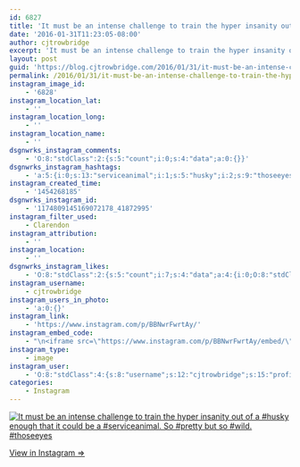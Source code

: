 ```yaml
---
id: 6827
title: 'It must be an intense challenge to train the hyper insanity out of a #husky enough that it could be a #serviceanimal. So #pretty but so #wild. #thoseeyes'
date: '2016-01-31T11:23:05-08:00'
author: cjtrowbridge
excerpt: 'It must be an intense challenge to train the hyper insanity out of a #husky enough that it could be a #serviceanimal. So #pretty but so #wild. #thoseeyes'
layout: post
guid: 'https://blog.cjtrowbridge.com/2016/01/31/it-must-be-an-intense-challenge-to-train-the-hyper-insanity-out-of-a-husky-enough-that-it-could-be-a-serviceanimal-so-pretty-but-so-wild-thoseeyes/'
permalink: /2016/01/31/it-must-be-an-intense-challenge-to-train-the-hyper-insanity-out-of-a-husky-enough-that-it-could-be-a-serviceanimal-so-pretty-but-so-wild-thoseeyes/
instagram_image_id:
    - '6828'
instagram_location_lat:
    - ''
instagram_location_long:
    - ''
instagram_location_name:
    - ''
dsgnwrks_instagram_comments:
    - 'O:8:"stdClass":2:{s:5:"count";i:0;s:4:"data";a:0:{}}'
dsgnwrks_instagram_hashtags:
    - 'a:5:{i:0;s:13:"serviceanimal";i:1;s:5:"husky";i:2;s:9:"thoseeyes";i:3;s:4:"wild";i:4;s:6:"pretty";}'
instagram_created_time:
    - '1454268185'
dsgnwrks_instagram_id:
    - '1174809145169072178_41872995'
instagram_filter_used:
    - Clarendon
instagram_attribution:
    - ''
instagram_location:
    - ''
dsgnwrks_instagram_likes:
    - 'O:8:"stdClass":2:{s:5:"count";i:7;s:4:"data";a:4:{i:0;O:8:"stdClass":4:{s:8:"username";s:8:"cdubs541";s:15:"profile_picture";s:97:"https://scontent.cdninstagram.com/t51.2885-19/s150x150/12568257_1678966082320638_1049677274_a.jpg";s:2:"id";s:8:"16580528";s:9:"full_name";s:17:"Charles meglasson";}i:1;O:8:"stdClass":4:{s:8:"username";s:9:"typhoon54";s:15:"profile_picture";s:96:"https://scontent.cdninstagram.com/t51.2885-19/s150x150/11850018_155983601410757_1034231574_a.jpg";s:2:"id";s:7:"5052629";s:9:"full_name";s:8:"Ty Lewis";}i:2;O:8:"stdClass":4:{s:8:"username";s:7:"_ab1333";s:15:"profile_picture";s:96:"https://scontent.cdninstagram.com/t51.2885-19/s150x150/11374365_1658104124437043_568966362_a.jpg";s:2:"id";s:9:"183895454";s:9:"full_name";s:0:"";}i:3;O:8:"stdClass":4:{s:8:"username";s:14:"oswinoswald501";s:15:"profile_picture";s:95:"https://scontent.cdninstagram.com/t51.2885-19/s150x150/12543229_155777764798352_768588740_a.jpg";s:2:"id";s:9:"284421895";s:9:"full_name";s:3:"Sol";}}}'
instagram_username:
    - cjtrowbridge
instagram_users_in_photo:
    - 'a:0:{}'
instagram_link:
    - 'https://www.instagram.com/p/BBNwrFwrtAy/'
instagram_embed_code:
    - "\n<iframe src=\"https://www.instagram.com/p/BBNwrFwrtAy/embed/\" width=\"612\" height=\"710\" frameborder=\"0\" scrolling=\"no\" allowtransparency=\"true\" class=\"insta-image-embed\"></iframe>\n"
instagram_type:
    - image
instagram_user:
    - 'O:8:"stdClass":4:{s:8:"username";s:12:"cjtrowbridge";s:15:"profile_picture";s:96:"https://scontent.cdninstagram.com/t51.2885-19/s150x150/12081186_1759494767611229_280555941_a.jpg";s:2:"id";s:8:"41872995";s:9:"full_name";s:13:"CJ Trowbridge";}'
categories:
    - Instagram
---
```


[![It must be an intense challenge to train the hyper insanity out of a #husky enough that it could be a #serviceanimal. So #pretty but so #wild. #thoseeyes](https://blog.cjtrowbridge.com/wp-content/uploads/2016/01/1454268185-1-1.jpg)](https://www.instagram.com/p/BBNwrFwrtAy/)

[View in Instagram ⇒](https://www.instagram.com/p/BBNwrFwrtAy/)